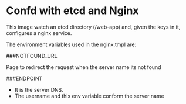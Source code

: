
Confd with etcd and Nginx
===============

This image watch an etcd directory (/web-app) and, given the keys in it, configures a nginx service.

The environment variables used in the nginx.tmpl are:

###NOTFOUND_URL

   Page to redirect the request when the server name its not found


###ENDPOINT
   - It is the server DNS.
   - The username and this env variable conform the server name
   



